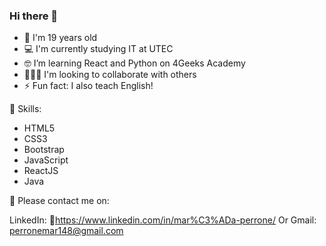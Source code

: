 ### Hi there 🙋

- 🎈 I'm 19 years old
- 💻 I'm currently studying IT at UTEC
- 🤓 I’m learning React and Python on 4Geeks Academy
- 🧑‍🤝‍🧑 I'm looking to collaborate with others
- ⚡ Fun fact: I also teach English!

🚀 Skills:

- HTML5
- CSS3
- Bootstrap
- JavaScript
- ReactJS
- Java

💌 Please contact me on:

LinkedIn: 🔗https://www.linkedin.com/in/mar%C3%ADa-perrone/
Or Gmail: perronemar148@gmail.com


